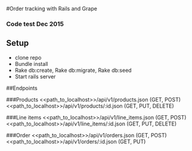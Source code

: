 #Order tracking with Rails and Grape

### Code test Dec 2015

## Setup
- clone repo
- Bundle install
- Rake db:create, Rake db:migrate, Rake db:seed
- Start rails server

##Endpoints
 
###Products
<<path_to_localhost>>/api/v1/products.json
(GET, POST)
<<path_to_localhost>>/api/v1/products/:id.json
(GET, PUT, DELETE)

###Line items
<<path_to_localhost>>/api/v1/line_items.json
(GET, POST)
<<path_to_localhost>>/api/v1/line_items/:id.json
(GET, PUT, DELETE)

###Order
<<path_to_localhost>>/api/v1/orders.json
(GET, POST)
<<path_to_localhost>>/api/v1/orders/:id.json
(GET, PUT)
